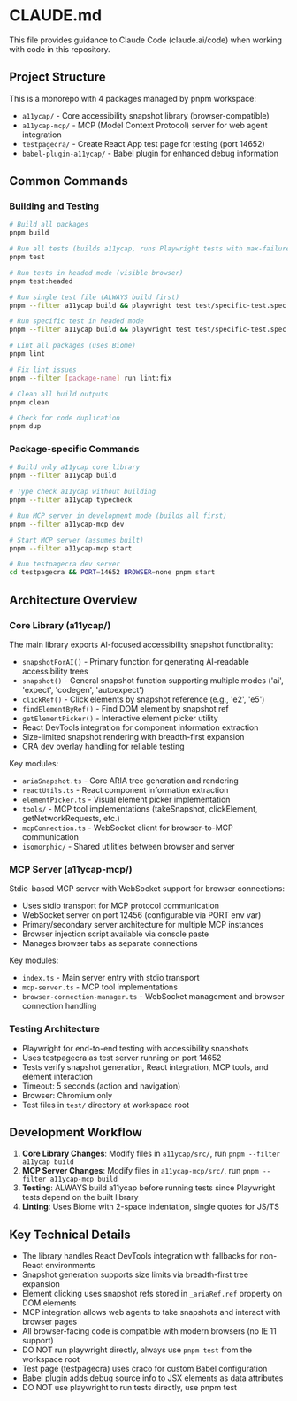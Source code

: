 # CLAUDE.md

This file provides guidance to Claude Code (claude.ai/code) when working with code in this repository.

## Project Structure

This is a monorepo with 4 packages managed by pnpm workspace:
- `a11ycap/` - Core accessibility snapshot library (browser-compatible)
- `a11ycap-mcp/` - MCP (Model Context Protocol) server for web agent integration
- `testpagecra/` - Create React App test page for testing (port 14652)
- `babel-plugin-a11ycap/` - Babel plugin for enhanced debug information

## Common Commands

### Building and Testing
```bash
# Build all packages
pnpm build

# Run all tests (builds a11ycap, runs Playwright tests with max-failures=1)
pnpm test

# Run tests in headed mode (visible browser)
pnpm test:headed

# Run single test file (ALWAYS build first)
pnpm --filter a11ycap build && playwright test test/specific-test.spec.ts

# Run specific test in headed mode
pnpm --filter a11ycap build && playwright test test/specific-test.spec.ts --headed

# Lint all packages (uses Biome)
pnpm lint

# Fix lint issues
pnpm --filter [package-name] run lint:fix

# Clean all build outputs
pnpm clean

# Check for code duplication
pnpm dup
```

### Package-specific Commands
```bash
# Build only a11ycap core library
pnpm --filter a11ycap build

# Type check a11ycap without building
pnpm --filter a11ycap typecheck

# Run MCP server in development mode (builds all first)
pnpm --filter a11ycap-mcp dev

# Start MCP server (assumes built)
pnpm --filter a11ycap-mcp start

# Run testpagecra dev server
cd testpagecra && PORT=14652 BROWSER=none pnpm start
```

## Architecture Overview

### Core Library (a11ycap/)
The main library exports AI-focused accessibility snapshot functionality:
- `snapshotForAI()` - Primary function for generating AI-readable accessibility trees
- `snapshot()` - General snapshot function supporting multiple modes ('ai', 'expect', 'codegen', 'autoexpect')
- `clickRef()` - Click elements by snapshot reference (e.g., 'e2', 'e5')
- `findElementByRef()` - Find DOM element by snapshot ref
- `getElementPicker()` - Interactive element picker utility
- React DevTools integration for component information extraction
- Size-limited snapshot rendering with breadth-first expansion
- CRA dev overlay handling for reliable testing

Key modules:
- `ariaSnapshot.ts` - Core ARIA tree generation and rendering
- `reactUtils.ts` - React component information extraction
- `elementPicker.ts` - Visual element picker implementation
- `tools/` - MCP tool implementations (takeSnapshot, clickElement, getNetworkRequests, etc.)
- `mcpConnection.ts` - WebSocket client for browser-to-MCP communication
- `isomorphic/` - Shared utilities between browser and server

### MCP Server (a11ycap-mcp/)
Stdio-based MCP server with WebSocket support for browser connections:
- Uses stdio transport for MCP protocol communication
- WebSocket server on port 12456 (configurable via PORT env var)
- Primary/secondary server architecture for multiple MCP instances
- Browser injection script available via console paste
- Manages browser tabs as separate connections

Key modules:
- `index.ts` - Main server entry with stdio transport
- `mcp-server.ts` - MCP tool implementations
- `browser-connection-manager.ts` - WebSocket management and browser connection handling

### Testing Architecture
- Playwright for end-to-end testing with accessibility snapshots
- Uses testpagecra as test server running on port 14652
- Tests verify snapshot generation, React integration, MCP tools, and element interaction
- Timeout: 5 seconds (action and navigation)
- Browser: Chromium only
- Test files in `test/` directory at workspace root

## Development Workflow

1. **Core Library Changes**: Modify files in `a11ycap/src/`, run `pnpm --filter a11ycap build`
2. **MCP Server Changes**: Modify files in `a11ycap-mcp/src/`, run `pnpm --filter a11ycap-mcp build`
3. **Testing**: ALWAYS build a11ycap before running tests since Playwright tests depend on the built library
4. **Linting**: Uses Biome with 2-space indentation, single quotes for JS/TS

## Key Technical Details

- The library handles React DevTools integration with fallbacks for non-React environments
- Snapshot generation supports size limits via breadth-first tree expansion
- Element clicking uses snapshot refs stored in `_ariaRef.ref` property on DOM elements
- MCP integration allows web agents to take snapshots and interact with browser pages
- All browser-facing code is compatible with modern browsers (no IE 11 support)
- DO NOT run playwright directly, always use `pnpm test` from the workspace root
- Test page (testpagecra) uses craco for custom Babel configuration
- Babel plugin adds debug source info to JSX elements as data attributes
- DO NOT use playwright to run tests directly, use pnpm test